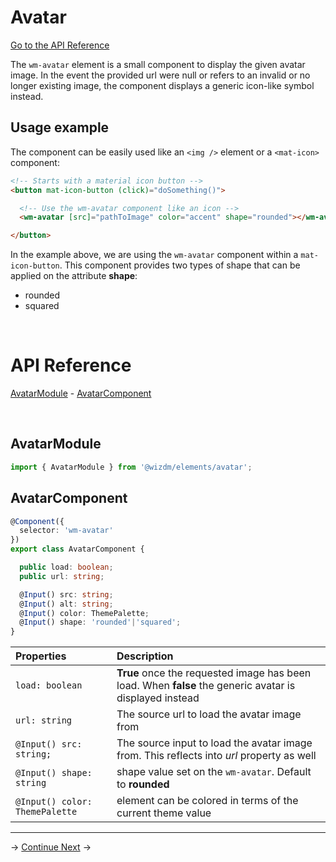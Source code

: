 <!-- toc: docs/reference.json -->

# Avatar 

[Go to the API Reference](#api-reference) 

The `wm-avatar` element is a small component to display the given avatar image. In the event the provided url were null or refers to an invalid or no longer existing image, the component displays a generic icon-like symbol instead. 

## Usage example
The component can be easily used like an `<img />` element or a `<mat-icon>` component: 

```html
<!-- Starts with a material icon button -->
<button mat-icon-button (click)="doSomething()">

  <!-- Use the wm-avatar component like an icon -->
  <wm-avatar [src]="pathToImage" color="accent" shape="rounded"></wm-avatar>

</button>
```
In the example above, we are using the `wm-avatar` component within a `mat-icon-button`.
This component provides two types of shape that can be applied on the attribute **shape**:
- rounded
- squared

&nbsp;  

# API Reference

[AvatarModule](#avatarmodule) - [AvatarComponent](#avatarcomponent) 

&nbsp;  

## AvatarModule 

```typescript
import { AvatarModule } from '@wizdm/elements/avatar';
```

## AvatarComponent

```typescript
@Component({
  selector: 'wm-avatar'
})
export class AvatarComponent {

  public load: boolean;
  public url: string;

  @Input() src: string;
  @Input() alt: string;
  @Input() color: ThemePalette;
  @Input() shape: 'rounded'|'squared';
}
```

| **Properties**           | **Description**                                                |
| :----------------------- | :------------------------------------------------------------- |
| `load: boolean`          | **True** once the requested image has been load. When **false** the generic avatar is displayed instead |
| `url: string`            | The source url to load the avatar image from |
| `@Input() src: string;`  | The source input to load the avatar image from. This reflects into *url* property as well|
| `@Input() shape: string` | shape value set on the `wm-avatar`. Default to **rounded** |
| `@Input() color: ThemePalette` | element can be colored in terms of the current theme value |

--- 
->
[Continue Next](docs/toc?go=next) 
->
